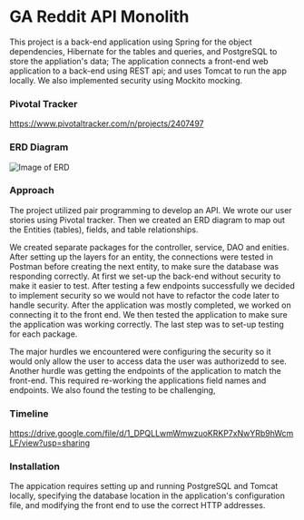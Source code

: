 # GA Reddit API Monolith

This project is a back-end application using Spring for the object dependencies, Hibernate for the tables and queries, and PostgreSQL to store the appliation's data; The application connects a front-end web application to a back-end using REST api; and uses Tomcat to run the app locally.  We also implemented security using Mockito mocking.

### Pivotal Tracker

https://www.pivotaltracker.com/n/projects/2407497

### ERD Diagram
![Image of ERD](https://github.com/magfurulabeer/ga-reddit-api-monolith/blob/master/erd.JPG)

### Approach

The project utilized pair programming to develop an API.  We wrote our user stories using Pivotal tracker. Then we created an ERD diagram to map out the Entities (tables), fields, and table relationships.

We created separate packages for the controller, service, DAO and enities. After setting up the layers for an entity, the connections were tested in Postman before creating the next entity, to make sure the database was responding correctly.  At first we set-up the back-end without security to make it easier to test.  After testing a few endpoints successfully we decided to implement security so we would not have to refactor the code later to handle security.  After the application was mostly completed, we worked on connecting it to the front end.  We then tested the application to make sure the application was working correctly.  The last step was to set-up testing for each package.

The major hurdles we encountered were configuring the security so it would only allow the user to access data the user was authorizedd to see. Another hurdle was getting the endpoints of the application to match the front-end.  This required re-working the applications field names and endpoints.  We also found the testing to be challenging,

### Timeline
https://drive.google.com/file/d/1_DPQLLwmWmwzuoKRKP7xNwYRb9hWcmLF/view?usp=sharing

### Installation
The appication requires setting up and running PostgreSQL and Tomcat locally, specifying the database location in the application's configuration file, and modifying the front end to use the correct HTTP addresses.
